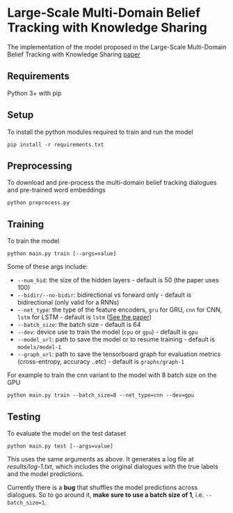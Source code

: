 # Large-Scale Multi-Domain Belief Tracking with Knowledge Sharing
The implementation of the model proposed in the Large-Scale Multi-Domain Belief Tracking with Knowledge Sharing [paper](https://arxiv.org/pdf/1807.06517) 

## Requirements
Python 3+ with pip

## Setup
To install the python modules required to train and run the model

```pip install -r requirements.txt```

## Preprocessing
To download and pre-process the multi-domain belief tracking dialogues and pre-trained word embeddings 

```python preprocess.py```

## Training
To train the model 

```python main.py train [--args=value]```

Some of these args include:
* `--num_hid`: the size of the hidden layers - default is 50 (the paper uses 100)
* `--bidir/--no-bidir`: bidirectional vs forward only - default is bidirectional (only valid for a RNNs)
* `--net_type`: the type of the feature encoders, `gru` for GRU, `cnn` for CNN, `lstm` for LSTM - default is `lstm` ([See the paper](https://arxiv.org/pdf/1807.06517))
* `--batch_size`: the batch size - default is 64
* `--dev`: device use to train the model (`cpu` or `gpu`) - default is `gpu`
* `--model_url`: path to save the model or to resume training - default is `models/model-1`
* `--graph_url`: path to save the tensorboard graph for evaluation metrics (cross-entropy, accuracy ..etc) - default is `graphs/graph-1`

For example to train the cnn variant to the model with 8 batch size on the GPU

```python main.py train --batch_size=8 --net_type=cnn --dev=gpu```

## Testing
To evaluate the model on the test dataset

```python main.py test [--args=value]```

This uses the same arguments as above. It generates a log file at *results/log-1.txt*, which includes the original dialogues with the true labels and the model predictions. 

Currently there is a **bug** that shuffles the model predictions across dialogues. So to go around it, **make sure to use a batch size of 1**, i.e. `--batch_size=1`. 
